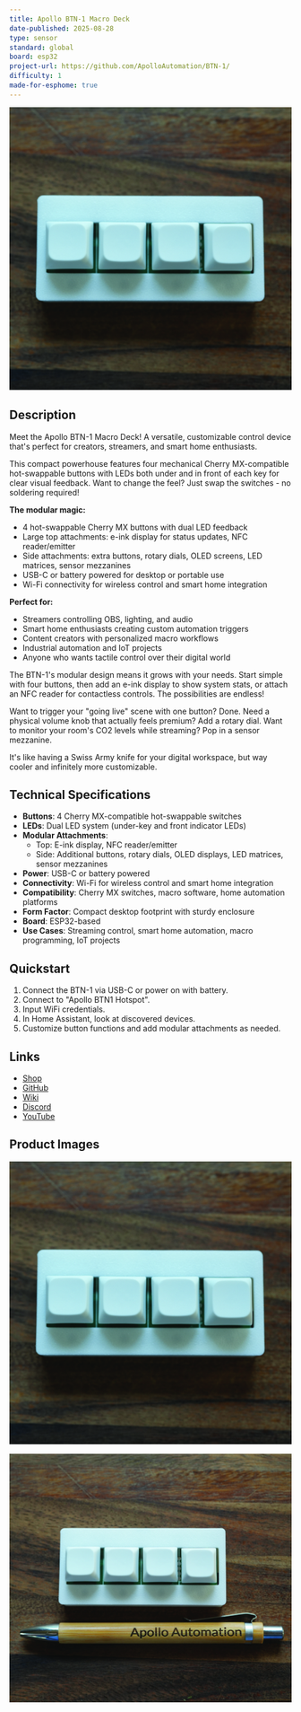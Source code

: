 ```yaml
---
title: Apollo BTN-1 Macro Deck
date-published: 2025-08-28
type: sensor
standard: global
board: esp32
project-url: https://github.com/ApolloAutomation/BTN-1/
difficulty: 1
made-for-esphome: true
---
```


![Apollo BTN-1](Apollo-BTN-1.JPG "Apollo BTN-1 Macro Deck")

## Description

Meet the Apollo BTN-1 Macro Deck! A versatile, customizable control device that's perfect for creators, streamers, and
smart home enthusiasts.

This compact powerhouse features four mechanical Cherry MX-compatible hot-swappable buttons with LEDs both under and in
front of each key for clear visual feedback. Want to change the feel? Just swap the switches - no soldering required!

**The modular magic:**

- 4 hot-swappable Cherry MX buttons with dual LED feedback
- Large top attachments: e-ink display for status updates, NFC reader/emitter
- Side attachments: extra buttons, rotary dials, OLED screens, LED matrices, sensor mezzanines
- USB-C or battery powered for desktop or portable use
- Wi-Fi connectivity for wireless control and smart home integration

**Perfect for:**

- Streamers controlling OBS, lighting, and audio
- Smart home enthusiasts creating custom automation triggers
- Content creators with personalized macro workflows
- Industrial automation and IoT projects
- Anyone who wants tactile control over their digital world

The BTN-1's modular design means it grows with your needs. Start simple with four buttons, then add an e-ink display to
show system stats, or attach an NFC reader for contactless controls. The possibilities are endless!

Want to trigger your "going live" scene with one button? Done. Need a physical volume knob that actually feels premium?
Add a rotary dial. Want to monitor your room's CO2 levels while streaming? Pop in a sensor mezzanine.

It's like having a Swiss Army knife for your digital workspace, but way cooler and infinitely more customizable.

## Technical Specifications

- **Buttons**: 4 Cherry MX-compatible hot-swappable switches
- **LEDs**: Dual LED system (under-key and front indicator LEDs)
- **Modular Attachments**:
  - Top: E-ink display, NFC reader/emitter
  - Side: Additional buttons, rotary dials, OLED displays, LED matrices, sensor mezzanines
- **Power**: USB-C or battery powered
- **Connectivity**: Wi-Fi for wireless control and smart home integration
- **Compatibility**: Cherry MX switches, macro software, home automation platforms
- **Form Factor**: Compact desktop footprint with sturdy enclosure
- **Board**: ESP32-based
- **Use Cases**: Streaming control, smart home automation, macro programming, IoT projects

## Quickstart

1. Connect the BTN-1 via USB-C or power on with battery.
2. Connect to "Apollo BTN1 Hotspot".
3. Input WiFi credentials.
4. In Home Assistant, look at discovered devices.
5. Customize button functions and add modular attachments as needed.

## Links

- [Shop](https://apolloautomation.com/products/btn-1-macro-deck)
- [GitHub](https://github.com/ApolloAutomation/BTN-1)
- [Wiki](https://wiki.apolloautomation.com/)
- [Discord](https://dsc.gg/ApolloAutomation)
- [YouTube](https://www.youtube.com/@ApolloAutomation)

## Product Images

![Apollo BTN-1](Apollo-BTN-1.JPG "Apollo BTN-1 Macro Deck")

![Apollo BTN-1 Modular](Apollo-BTN-1-Size.JPG "Apollo BTN-1 with Attachments")
